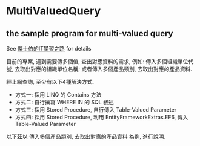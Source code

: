 # MultiValuedQuery
## the sample program for multi-valued query
See [傑士伯的IT學習之路](https://jasper-it.blogspot.com/2020/01/c-how-to-query-with-table-valued.html) for details

目前的專案, 遇到需要傳多個值, 查出對應資料的需求, 例如: 傳入多個組織單位代號, 去取出對應的組織單位名稱; 或者傳入多個產品類別, 去取出對應的產品資料.

經上網查詢, 至少有以下4種解決方式.

* 方式一: 採用 LINQ 的 Contains 方法
* 方式二: 自行撰寫 WHERE IN 的 SQL 敘述
* 方式三: 採用 Stored Procedure, 自行傳入 Table-Valued Parameter
* 方式四: 採用 Stored Procedure, 利用 EntityFrameworkExtras.EF6, 傳入 Table-Valued Parameter

以下茲以 傳入多個產品類別, 去取出對應的產品資料 為例, 進行說明.
